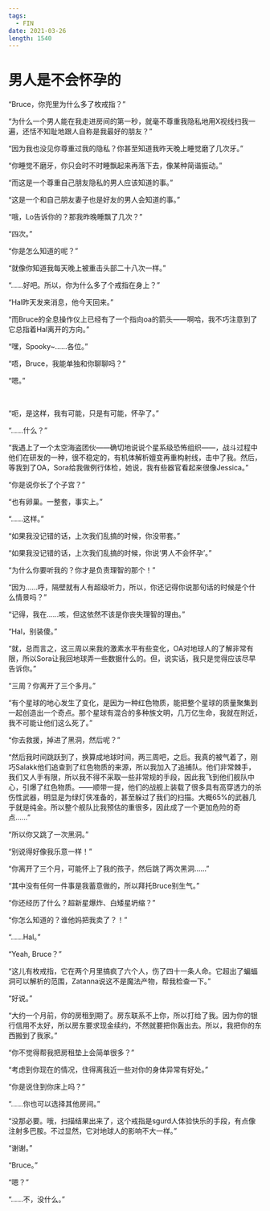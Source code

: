```yaml
---
tags:
  - FIN
date: 2021-03-26
length: 1540
---
```


# 男人是不会怀孕的

“Bruce，你兜里为什么多了枚戒指？”

“为什么一个男人能在我走进房间的第一秒，就毫不尊重我隐私地用X视线扫我一遍，还恬不知耻地跟人自称是我最好的朋友？”

“因为我也没见你尊重过我的隐私？你甚至知道我昨天晚上睡觉磨了几次牙。”

“你睡觉不磨牙，你只会时不时睡飘起来再落下去，像某种简谐振动。”

“而这是一个尊重自己朋友隐私的男人应该知道的事。”

“这是一个和自己朋友妻子也是好友的男人会知道的事。”

“哦，Lo告诉你的？那我昨晚睡飘了几次？”

“四次。”

“你是怎么知道的呢？”

“就像你知道我每天晚上被重击头部二十八次一样。”

“……好吧。所以，你为什么多了个戒指在身上？”

“Hal昨天发来消息，他今天回来。”

“而Bruce的全息操作仪上已经有了一个指向oa的箭头——啊哈，我不巧注意到了它总指着Hal离开的方向。”

“嘿，Spooky~……各位。”

“唔，Bruce，我能单独和你聊聊吗？”

“嗯。”

<br>

“呃，是这样，我有可能，只是有可能，怀孕了。”

“……什么？”

“我遇上了一个太空海盗团伙——确切地说说个星系级恐怖组织——，战斗过程中他们在研发的一种，很不稳定的，有机体解析嬗变再重构射线，击中了我。然后，等我到了OA，Sora给我做例行体检，她说，我有些器官看起来很像Jessica。”

“你是说你长了个子宫？”

“也有卵巢。一整套，事实上。”

“……这样。”

“如果我没记错的话，上次我们乱搞的时候，你没带套。”

“如果我没记错的话，上次我们乱搞的时候，你说‘男人不会怀孕’。”

“为什么你要听我的？你才是负责理智的那个！”

“因为……呼，隔壁就有人有超级听力，所以，你还记得你说那句话的时候是个什么情景吗？”

“记得，我在……咳，但这依然不该是你丧失理智的理由。”

“Hal，别装傻。”

“就，总而言之，这三周以来我的激素水平有些变化，OA对地球人的了解非常有限，所以Sora让我回地球弄一些数据什么的。但，说实话，我只是觉得应该尽早告诉你。”

“三周？你离开了三个多月。”

“有个星球的地心发生了变化，是因为一种红色物质，能把整个星球的质量聚集到一起创造出一个奇点。那个星球有混合的多种族文明，几万亿生命，我就在附近，我不可能让他们这么死了。”

“你去救援，掉进了黑洞，然后呢？”

“然后我时间跳跃到了，换算成地球时间，两三周吧，之后。我真的被气着了，刚巧Salakk他们追查到了红色物质的来源，所以我加入了追捕队。他们非常棘手，我们又人手有限，所以我不得不采取一些非常规的手段，因此我飞到他们舰队中心，引爆了红色物质。——顺带一提，他们的战舰上装载了很多具有高穿透力的杀伤性武器，明显是为绿灯侠准备的，甚至躲过了我们的扫描。大概65%的武器几乎就是纯金。所以整个舰队比我预估的重很多，因此成了一个更加危险的奇点……”

“所以你又跳了一次黑洞。”

“别说得好像我乐意一样！”

“你离开了三个月，可能怀上了我的孩子，然后跳了两次黑洞……”

“其中没有任何一件事是我蓄意做的，所以拜托Bruce别生气。”

“你还经历了什么？超新星爆炸、白矮星坍缩？”

“你怎么知道的？谁他妈把我卖了？！”

“……Hal。”

“Yeah, Bruce？”

“这儿有枚戒指，它在两个月里搞疯了六个人，伤了四十一条人命。它超出了蝙蝠洞可以解析的范围，Zatanna说这不是魔法产物，帮我检查一下。”

“好说。”

“大约一个月前，你的房租到期了。房东联系不上你，所以打给了我。因为你的银行信用不太好，所以房东要求现金续约，不然就要把你轰出去。所以，我把你的东西搬到了我家。”

“你不觉得帮我把房租垫上会简单很多？”

“考虑到你现在的情况，住得离我近一些对你的身体异常有好处。”

“你是说住到你床上吗？”

“……你也可以选择其他房间。”

“没那必要。哦，扫描结果出来了，这个戒指是sgurd人体验快乐的手段，有点像注射多巴胺。不过显然，它对地球人的影响不大一样。”

“谢谢。”

“Bruce。”

“嗯？”

“……不，没什么。”
